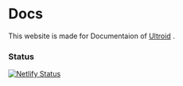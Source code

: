 # Docs 

This website is made for Documentaion of [Ultroid](https://github.com/TeamUltroid/Ultroid) .

### Status

[![Netlify Status](https://api.netlify.com/api/v1/badges/e29a7c4e-9f10-4a20-87e1-faac9ce15865/deploy-status)](https://app.netlify.com/sites/ultroid/deploys)
